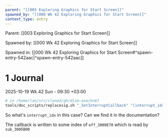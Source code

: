 ```yaml
---
parent: "[[003 Exploring Graphics for Start Screen]]"
spawned_by: "[[000 Wk 42 Exploring Graphics for Start Screen]]"
context_type: entry
---
```


Parent: [[003 Exploring Graphics for Start Screen]]

Spawned by: [[000 Wk 42 Exploring Graphics for Start Screen]]

Spawned in: [[000 Wk 42 Exploring Graphics for Start Screen#^spawn-entry-542aac|^spawn-entry-542aac]]

# 1 Journal

2025-10-19 Wk 42 Sun - 09:30 +03:00

```sh
# in /home/lan/src/cloned/gh/dism-exe/bn6f
tools/doc_scripts/replacesig.sh "_SetInterruptCallback" "(interrupt_idx: u8, callback: *const ()) -> ()"
```

So what's `interrupt_idx` in this case? Can we find it in the documentation?

The callback is written to some index of `off_3000E70` which is read by `sub_3005B00`